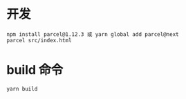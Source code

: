 # 开发
```
npm install parcel@1.12.3 或 yarn global add parcel@next
parcel src/index.html
```

# build 命令
```
yarn build
```
